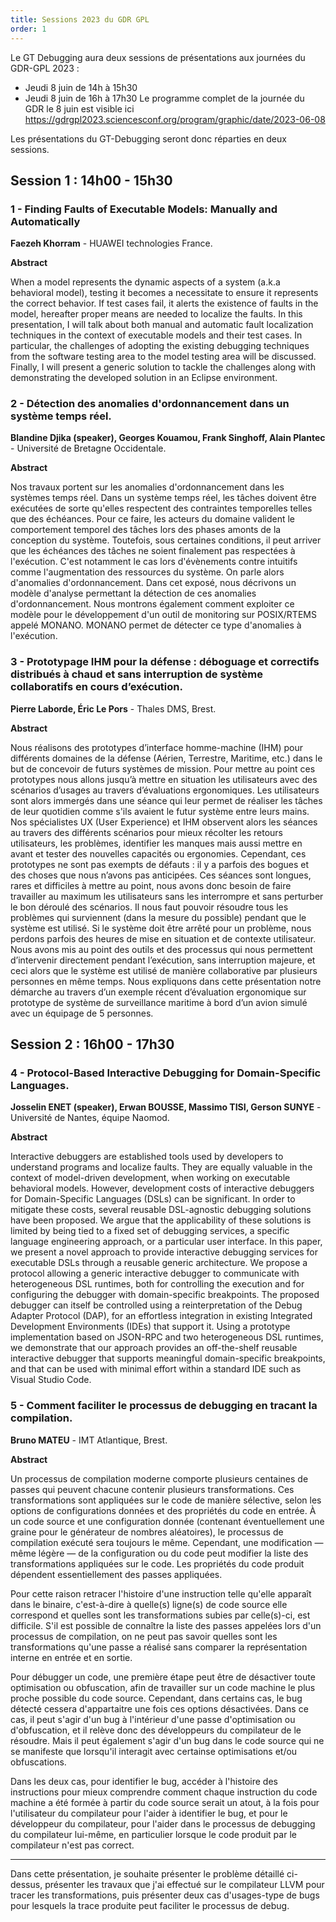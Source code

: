 ```yaml
---
title: Sessions 2023 du GDR GPL
order: 1
---
```

Le GT Debugging aura deux sessions de présentations aux journées du GDR-GPL 2023 :
- Jeudi 8 juin de 14h à 15h30
- Jeudi 8 juin de 16h à 17h30
Le programme complet de la journée du GDR le 8 juin est visible ici https://gdrgpl2023.sciencesconf.org/program/graphic/date/2023-06-08

Les présentations du GT-Debugging seront donc réparties en deux sessions.

## Session 1 : 14h00 - 15h30

### 1 - Finding Faults of Executable Models: Manually and Automatically

**Faezeh Khorram** - HUAWEI technologies France.

**Abstract**

When a model represents the dynamic aspects of a system (a.k.a behavioral model), testing it becomes a necessitate to ensure it represents the correct behavior. If test cases fail, it alerts the existence of faults in the model, hereafter proper means are needed to localize the faults. In this presentation, I will talk about both manual and automatic fault localization techniques in the context of executable models and their test cases. In particular, the challenges of adopting the existing debugging techniques from the software testing area to the model testing area will be discussed. Finally, I will present a generic solution to tackle the challenges along with demonstrating the developed solution in an Eclipse environment.


### 2 - Détection des anomalies d'ordonnancement dans un système temps réel.

**Blandine Djika (speaker), Georges Kouamou, Frank Singhoff, Alain Plantec** - Université de Bretagne Occidentale.

**Abstract**

Nos travaux portent sur les anomalies d'ordonnancement dans les systèmes temps réel. Dans un système temps réel, les tâches doivent être exécutées de sorte qu'elles respectent des contraintes temporelles telles que des échéances. Pour ce faire, les acteurs du domaine valident le comportement temporel des tâches lors des phases amonts de la conception du système. Toutefois, sous certaines conditions, il peut arriver que les échéances des tâches ne soient finalement pas respectées à l'exécution. C'est notamment le cas lors d'évènements contre intuitifs comme l'augmentation des ressources du système. On parle alors d'anomalies d'ordonnancement. Dans cet exposé, nous décrivons un modèle d'analyse permettant  la détection de ces anomalies d'ordonnancement. Nous montrons également comment exploiter ce modèle pour le développement d'un outil de monitoring sur POSIX/RTEMS appelé MONANO. MONANO permet de détecter ce type d'anomalies à l'exécution.

### 3 - Prototypage IHM pour la défense : déboguage et correctifs distribués à chaud et sans interruption de système collaboratifs en cours d’exécution.

**Pierre Laborde, Éric Le Pors** - Thales DMS, Brest.

**Abstract** 

Nous réalisons des prototypes d’interface homme-machine (IHM) pour différents domaines de la défense (Aérien, Terrestre, Maritime, etc.) dans le but de concevoir de futurs systèmes de mission. Pour mettre au point ces prototypes nous allons jusqu’à mettre en situation les utilisateurs avec des scénarios d’usages au travers d’évaluations ergonomiques. Les utilisateurs sont alors immergés dans une séance qui leur permet de réaliser les tâches de leur quotidien comme s'ils avaient le futur système entre leurs mains. Nos spécialistes UX (User Experience) et IHM observent alors les séances au travers des différents scénarios pour mieux récolter les retours utilisateurs, les problèmes, identifier les manques mais aussi mettre en avant et tester des nouvelles capacités ou ergonomies. Cependant, ces prototypes ne sont pas exempts de défauts : il y a parfois des bogues et des choses que nous n’avons pas anticipées. Ces séances sont longues, rares et difficiles à mettre au point, nous avons donc besoin de faire travailler au maximum les utilisateurs sans les interrompre et sans perturber le bon déroulé des scénarios. Il nous faut pouvoir résoudre tous les problèmes qui surviennent (dans la mesure du possible) pendant que le système est utilisé. Si le système doit être arrêté pour un problème, nous perdons parfois des heures de mise en situation et de contexte utilisateur. Nous avons mis au point des outils et des processus qui nous permettent d’intervenir directement pendant l’exécution, sans interruption majeure, et ceci alors que le système est utilisé de manière collaborative par plusieurs personnes en même temps. Nous expliquons dans cette présentation notre démarche au travers d’un exemple récent d’évaluation ergonomique sur prototype de système de surveillance maritime à bord d’un avion simulé avec un équipage de 5 personnes.

## Session 2 : 16h00 - 17h30

### 4 - Protocol-Based Interactive Debugging for Domain-Specific Languages.

**Josselin ENET (speaker), Erwan BOUSSE, Massimo TISI, Gerson SUNYE** - Université de Nantes, équipe Naomod.

**Abstract**

Interactive debuggers are established tools used by developers to understand programs and localize faults.
They are equally valuable in the context of model-driven development, when working on executable behavioral models.
However, development costs of interactive debuggers for Domain-Specific Languages (DSLs) can be significant. In order to mitigate these costs, several reusable DSL-agnostic debugging solutions have been proposed.
We argue that the applicability of these solutions is limited by being tied to a fixed set of debugging services, a specific language engineering approach, or a particular user interface.
In this paper, we present a novel approach to provide interactive debugging services for executable DSLs through a reusable generic architecture.
We propose a protocol allowing a generic interactive debugger to communicate with heterogeneous DSL runtimes, both for controlling the execution and for configuring the debugger with domain-specific breakpoints.
The proposed debugger can itself be controlled using a reinterpretation of the Debug Adapter Protocol (DAP), for an effortless integration in existing Integrated Development Environments (IDEs) that support it.
Using a prototype implementation based on JSON-RPC and two heterogeneous DSL runtimes, we demonstrate that our approach provides an off-the-shelf reusable interactive debugger that supports meaningful domain-specific breakpoints, and that can be used with minimal effort within a standard IDE such as Visual Studio Code.


### 5 - Comment faciliter le processus de debugging en tracant la compilation.

**Bruno MATEU** - IMT Atlantique, Brest.

**Abstract**

Un processus de compilation moderne comporte plusieurs centaines de passes qui
peuvent chacune contenir plusieurs transformations. Ces transformations sont
appliquées sur le code de manière sélective, selon les options de configurations
données et des propriétés du code en entrée. À un code source et une
configuration donnée (contenant éventuellement une graine pour le générateur de
nombres aléatoires), le processus de compilation exécuté sera toujours le même.
Cependant, une modification — même légère — de la configuration ou du code peut
modifier la liste des transformations appliquées sur le code. Les
propriétés du code produit dépendent essentiellement des passes appliquées.

Pour cette raison retracer l'histoire d'une instruction telle qu'elle apparaît
dans le binaire, c'est-à-dire à quelle(s) ligne(s) de code source elle
correspond et quelles sont les transformations subies par celle(s)-ci, est
difficile. S'il est possible de connaître la liste des passes appelées lors d'un
processus de compilation, on ne peut pas savoir quelles sont les transformations
qu'une passe a réalisé sans comparer la représentation interne en entrée et
en sortie.


Pour débugger un code, une première étape peut être de désactiver toute optimisation
ou obfuscation, afin de travailler sur un code machine le plus proche possible du
code source. Cependant, dans certains cas, le bug détecté cessera d'appartaitre une
fois ces options désactivées. Dans ce cas, il peut s'agir d'un bug à l'intérieur d'une
passe d'optimisation ou d'obfuscation, et il relève donc des développeurs du compilateur
de le résoudre. Mais il peut également s'agir d'un bug dans le code source qui ne se
manifeste que lorsqu'il interagit avec certainse optimisations et/ou obfuscations.

Dans les deux cas, pour identifier le bug, accéder à l'histoire des instructions
pour mieux comprendre comment chaque instruction du code machine a été formée à partir
du code source serait un atout, à la fois pour l'utilisateur du compilateur pour l'aider
à identifier le bug, et pour le développeur du compilateur, pour l'aider dans le processus
de debugging du compilateur lui-même, en particulier lorsque le code produit par le compilateur
n'est pas correct.

---

Dans cette présentation, je souhaite présenter le problème détaillé ci-dessus, présenter
les travaux que j'ai effectué sur le compilateur LLVM pour tracer les transformations,
puis présenter deux cas d'usages-type de bugs pour lesquels la trace produite peut faciliter
le processus de debug.
